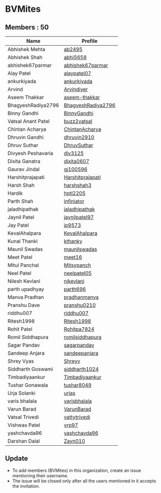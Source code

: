 BVMites
=======


Members : 50
------------


| Name               | Profile                                                     |
| ------------------ | ----------------------------------------------------------- |
| Abhishek Mehta     | [ab2495](https://github.com/ab2495)                         |
| Abhishek Shah      | [abhi5658](https://github.com/abhi5658)                     |
| abhishek67parmar   | [abhishek67parmar](https://github.com/abhishek67parmar)     |
| Alay Patel         | [alaypatel07](https://github.com/alaypatel07)               |
| ankurkiyada        | [ankurkiyada](https://github.com/ankurkiyada)               |
| Arvind             | [Arvindiyer](https://github.com/Arvindiyer)                 |
| Aseem Thakkar      | [aseem-thakkar](https://github.com/aseem-thakkar)           |
| BhagyeshRadiya2796 | [BhagyeshRadiya2796](https://github.com/BhagyeshRadiya2796) |
| Binny Gandhi       | [BinnyGandhi](https://github.com/BinnyGandhi)               |
| Vatsal Anant Patel | [buzz2vatsal](https://github.com/buzz2vatsal)               |
| Chintan Acharya    | [ChintanAcharya](https://github.com/ChintanAcharya)         |
| Dhruvin Gandhi     | [dhruvin2910](https://github.com/dhruvin2910)               |
| Dhruv Suthar       | [DhruvSuthar](https://github.com/DhruvSuthar)               |
| Divyesh Peshavaria | [div3125](https://github.com/div3125)                       |
| Dixita Ganatra     | [dixita0607](https://github.com/dixita0607)                 |
| Gaurav Jindal      | [gj100596](https://github.com/gj100596)                     |
| Harshitprajapati   | [Harshitprajapati](https://github.com/Harshitprajapati)     |
| Harsh Shah         | [harshshah3](https://github.com/harshshah3)                 |
| Hardik             | [hptl2205](https://github.com/hptl2205)                     |
| Parth Shah         | [infiniator](https://github.com/infiniator)                 |
| jaladhipathak      | [jaladhipathak](https://github.com/jaladhipathak)           |
| Jaynil Patel       | [jaynilpatel97](https://github.com/jaynilpatel97)           |
| Jay Patel          | [jp9573](https://github.com/jp9573)                         |
| KevalAhalpara      | [KevalAhalpara](https://github.com/KevalAhalpara)           |
| Kunal Thanki       | [kthanky](https://github.com/kthanky)                       |
| Maunil Swadas      | [maunilswadas](https://github.com/maunilswadas)             |
| Meet Patel         | [meet16](https://github.com/meet16)                         |
| Mitul Panchal      | [Mitsypanch](https://github.com/Mitsypanch)                 |
| Neel Patel         | [neelpatel05](https://github.com/neelpatel05)               |
| Nilesh Kevlani     | [njkevlani](https://github.com/njkevlani)                   |
| parth upadhyay     | [parth696](https://github.com/parth696)                     |
| Manva Pradhan      | [pradhanmanva](https://github.com/pradhanmanva)             |
| Pranshu Dave       | [pranshu0210](https://github.com/pranshu0210)               |
| riddhu007          | [riddhu007](https://github.com/riddhu007)                   |
| Ritesh1998         | [Ritesh1998](https://github.com/Ritesh1998)                 |
| Rohit Patel        | [Rohitpa7824](https://github.com/Rohitpa7824)               |
| Romil Siddhapura   | [romilsiddhapura](https://github.com/romilsiddhapura)       |
| Sagar Pandav       | [sagarpandav](https://github.com/sagarpandav)               |
| Sandeep Anjara     | [sandeepanjara](https://github.com/sandeepanjara)           |
| Shrey Vyas         | [Shreyv](https://github.com/Shreyv)                         |
| Siddharth Goswami  | [siddharth1024](https://github.com/siddharth1024)           |
| Timbadiyaankur     | [Timbadiyaankur](https://github.com/Timbadiyaankur)         |
| Tushar Gonawala    | [tushar8049](https://github.com/tushar8049)                 |
| Urja Solanki       | [urjas](https://github.com/urjas)                           |
| varis bhalala      | [varisbhalala](https://github.com/varisbhalala)             |
| Varun Barad        | [VarunBarad](https://github.com/VarunBarad)                 |
| Vatsal Trivedi     | [vattytrivedi](https://github.com/vattytrivedi)             |
| Vishwas Patel      | [vrp97](https://github.com/vrp97)                           |
| yashchavda96       | [yashchavda96](https://github.com/yashchavda96)             |
| Darshan Dalal      | [Zayn010](https://github.com/Zayn010)                       |


Update
------

- To add members (BVMites) in this organization, create an issue mentioning their username.
- The issue will be closed only after all the users mentioned in it accepts the invitation.
